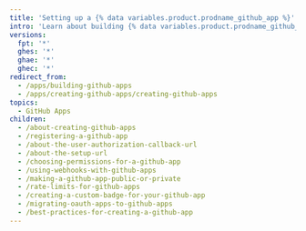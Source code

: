 ```yaml
---
title: 'Setting up a {% data variables.product.prodname_github_app %}'
intro: 'Learn about building {% data variables.product.prodname_github_apps %}.'
versions:
  fpt: '*'
  ghes: '*'
  ghae: '*'
  ghec: '*'
redirect_from:
  - /apps/building-github-apps
  - /apps/creating-github-apps/creating-github-apps
topics:
  - GitHub Apps
children:
  - /about-creating-github-apps
  - /registering-a-github-app
  - /about-the-user-authorization-callback-url
  - /about-the-setup-url
  - /choosing-permissions-for-a-github-app
  - /using-webhooks-with-github-apps
  - /making-a-github-app-public-or-private
  - /rate-limits-for-github-apps
  - /creating-a-custom-badge-for-your-github-app
  - /migrating-oauth-apps-to-github-apps
  - /best-practices-for-creating-a-github-app
---
```


